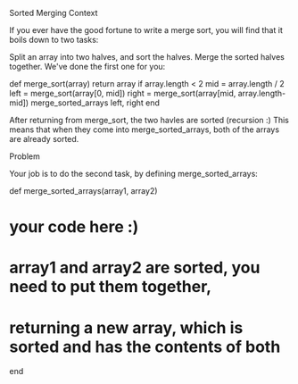 Sorted Merging
Context

If you ever have the good fortune to write a merge sort, you will find that it boils down to two tasks:

Split an array into two halves, and sort the halves.
Merge the sorted halves together.
We've done the first one for you:

def merge_sort(array)
  return array if array.length < 2
  mid   = array.length / 2
  left  = merge_sort(array[0, mid])
  right = merge_sort(array[mid, array.length-mid])
  merge_sorted_arrays left, right
end

After returning from merge_sort, the two havles are sorted (recursion :) This means that when they come into merge_sorted_arrays, both of the arrays are already sorted.

Problem

Your job is to do the second task, by defining merge_sorted_arrays:

def merge_sorted_arrays(array1, array2)
  # your code here :)
  # array1 and array2 are sorted, you need to put them together,
  # returning a new array, which is sorted and has the contents of both
end
